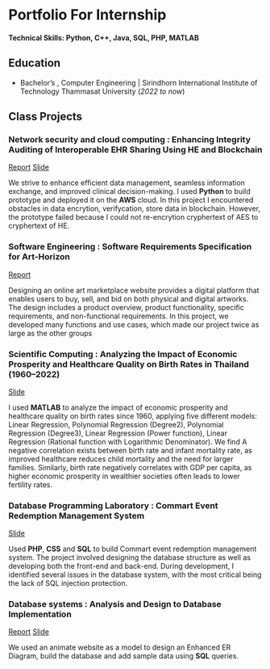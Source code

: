 # Portfolio For Internship

#### Technical Skills: Python, C++, Java, SQL, PHP, MATLAB

## Education
- Bachelor’s , Computer Engineering | Sirindhorn International Institute of Technology Thammasat University (_2022 to now_)			

## Class Projects
### Network security and cloud computing : Enhancing Integrity Auditing of Interoperable EHR Sharing Using HE and Blockchain 
[Report](https://drive.google.com/file/d/1d3qsqG-paj-8aI3krtmD9eDDzkxkfcw4/view?usp=sharing) 
[Slide](https://www.canva.com/design/DAGnlDlUZEE/VP4JpOKzlf0-8JXIF7XeeQ/edit?)

We strive to enhance efficient data management, seamless information exchange, and improved clinical decision-making. I used **Python** to build prototype and deployed it on the **AWS** cloud. In this project I encountered obstacles in data encrytion, verifycation, store data in blockchain. However, the prototype failed because I could not re-encrytion cryphertext of AES to cryphertext of HE.

### Software Engineering  : Software Requirements Specification for Art-Horizon
[Report](https://drive.google.com/file/d/1iRKjNUw23O-g4FHty5vLnIuvr4xVuOcf/view)

Designing an online art marketplace website provides a digital platform that enables users to buy, sell, and bid on both physical and digital artworks. The design includes a product overview, product functionality, specific requirements, and non-functional requirements. In this project, we developed many functions and use cases, which made our project twice as large as the other groups

### Scientific Computing : Analyzing the Impact of Economic Prosperity and Healthcare Quality on Birth Rates in Thailand (1960–2022)
[Slide](https://www.canva.com/design/DAGXIepyZwU/a6TL85ZwmhEXNdZ71AwVLA/edit?utm_content=DAGXIepyZwU&utm_campaign=designshare&utm_medium=link2&utm_source=sharebutton)

I used **MATLAB** to analyze the impact of economic prosperity and healthcare quality on birth rates since 1960, applying five different models: Linear Regression, Polynomial Regression (Degree2), Polynomial Regression (Degree3), Linear Regression (Power function), Linear Regression (Rational function with Logarithmic Denominator). 
We find A negative correlation exists between birth rate and infant mortality rate, as improved healthcare reduces child mortality and the need for larger families. Similarly, birth rate negatively correlates with GDP per capita, as higher economic prosperity in wealthier societies often leads to lower fertility rates.

### Database Programming Laboratory  : Commart Event Redemption Management System 
[Slide](https://www.canva.com/design/DAGVDMWG7lw/Fn3qbUUPdlrgzJ8QqYDSZw/edit)

Used **PHP**, **CSS** and **SQL** to build Commart event redemption management system. The project involved designing the database structure as well as developing both the front-end and back-end. During development, I identified several issues in the database system, with the most critical being the lack of SQL injection protection.


### Database systems : Analysis and Design to Database Implementation 
[Report](https://drive.google.com/file/d/1IgJxoUcnAVkg4FXRp-gBYrrjmuatjIss/view?usp=sharing ) 
[Slide](https://www.canva.com/design/DAGXZTZIA_E/maJn2QZjQSYw6SyzotwiOw/edit?utm_content=DAGXZTZIA_E&utm_campaign=designshare&utm_medium=link2&utm_source=sharebutton)

We used an animate website as a model to design an Enhanced ER Diagram, build the database and add sample data using **SQL** queries.



